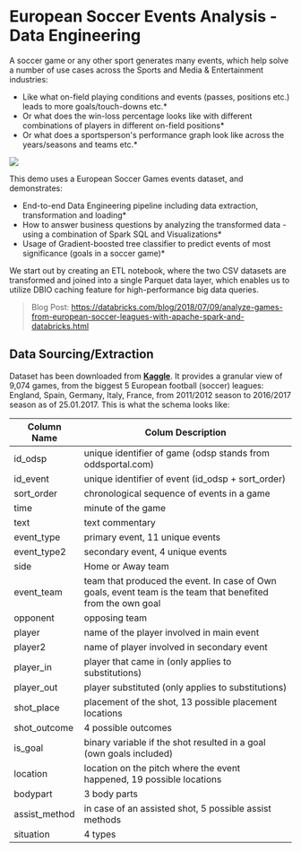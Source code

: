 # European Soccer Events Analysis - Data Engineering

A soccer game or any other sport generates many events, which help solve a number of use cases across the Sports and Media & Entertainment industries:
  * Like what on-field playing conditions and events (passes, positions etc.) leads to more goals/touch-downs etc.*
  * Or what does the win-loss percentage looks like with different combinations of players in different on-field positions*
  * Or what does a sportsperson's performance graph look like across the years/seasons and teams etc.*

![](https://databricks.com/wp-content/uploads/2018/07/European-Soccer-Events-Analysis-Diagram.png)

This demo uses a European Soccer Games events dataset, and demonstrates:
  * End-to-end Data Engineering pipeline including data extraction, transformation and loading*
  * How to answer business questions by analyzing the transformed data - using a combination of Spark SQL and Visualizations*
  * Usage of Gradient-boosted tree classifier to predict events of most significance (goals in a soccer game)*
  
We start out by creating an ETL notebook, where the two CSV datasets are transformed and joined into a single Parquet data layer, which enables us to utilize DBIO caching feature for high-performance big data queries.

> Blog Post: https://databricks.com/blog/2018/07/09/analyze-games-from-european-soccer-leagues-with-apache-spark-and-databricks.html


## Data Sourcing/Extraction

Dataset has been downloaded from [**Kaggle**](https://www.kaggle.com/secareanualin/football-events). It provides a granular view of 9,074 games, from the biggest 5 European football (soccer) leagues: England, Spain, Germany, Italy, France, from 2011/2012 season to 2016/2017 season as of 25.01.2017. This is what the schema looks like:

| Column Name | Colum Description |
| ----------- | ----------------- |
| id_odsp | unique identifier of game (odsp stands from oddsportal.com) |
| id_event | unique identifier of event (id_odsp + sort_order) |
| sort_order | chronological sequence of events in a game |
| time | minute of the game |
| text | text commentary |
| event_type | primary event, 11 unique events |
| event_type2 | secondary event, 4 unique events |
| side | Home or Away team |
| event_team | team that produced the event. In case of Own goals, event team is the team that benefited from the own goal |
| opponent | opposing team |
| player | name of the player involved in main event |
| player2 | name of player involved in secondary event |
| player_in | player that came in (only applies to substitutions) |
| player_out | player substituted (only applies to substitutions) |
| shot_place | placement of the shot, 13 possible placement locations |
| shot_outcome | 4 possible outcomes |
| is_goal | binary variable if the shot resulted in a goal (own goals included) |
| location | location on the pitch where the event happened, 19 possible locations |
| bodypart | 3 body parts |
| assist_method | in case of an assisted shot, 5 possible assist methods |
| situation | 4 types |
